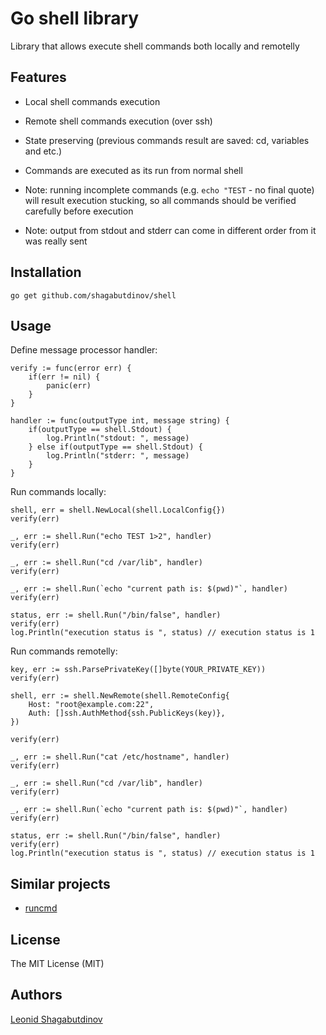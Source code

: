 Go shell library
================

Library that allows execute shell commands both locally and remotelly


Features
--------

  * Local shell commands execution

  * Remote shell commands execution (over ssh)

  * State preserving (previous commands result are saved: cd, variables and
    etc.)

  * Commands are executed as its run from normal shell

  * Note: running incomplete commands (e.g. `echo "TEST` - no final quote) will
    result execution stucking, so all commands should be verified carefully
    before execution

  * Note: output from stdout and stderr can come in different order from it was
    really sent


Installation
------------

```
go get github.com/shagabutdinov/shell
```


Usage
-----

Define message processor handler:

```
verify := func(error err) {
    if(err != nil) {
        panic(err)
    }
}

handler := func(outputType int, message string) {
    if(outputType == shell.Stdout) {
        log.Println("stdout: ", message)
    } else if(outputType == shell.Stdout) {
        log.Println("stderr: ", message)
    }
}
```

Run commands locally:

```
shell, err = shell.NewLocal(shell.LocalConfig{})
verify(err)

_, err := shell.Run("echo TEST 1>2", handler)
verify(err)

_, err := shell.Run("cd /var/lib", handler)
verify(err)

_, err := shell.Run(`echo "current path is: $(pwd)"`, handler)
verify(err)

status, err := shell.Run("/bin/false", handler)
verify(err)
log.Println("execution status is ", status) // execution status is 1
```

Run commands remotelly:

```
key, err := ssh.ParsePrivateKey([]byte(YOUR_PRIVATE_KEY))
verify(err)

shell, err := shell.NewRemote(shell.RemoteConfig{
    Host: "root@example.com:22",
    Auth: []ssh.AuthMethod{ssh.PublicKeys(key)},
})

verify(err)

_, err := shell.Run("cat /etc/hostname", handler)
verify(err)

_, err := shell.Run("cd /var/lib", handler)
verify(err)

_, err := shell.Run(`echo "current path is: $(pwd)"`, handler)
verify(err)

status, err := shell.Run("/bin/false", handler)
verify(err)
log.Println("execution status is ", status) // execution status is 1
```


Similar projects
----------------

* [runcmd](https://github.com/theairkit/runcmd)


License
-------

The MIT License (MIT)


Authors
-------

[Leonid Shagabutdinov](http://github.com/shagabutdinov)